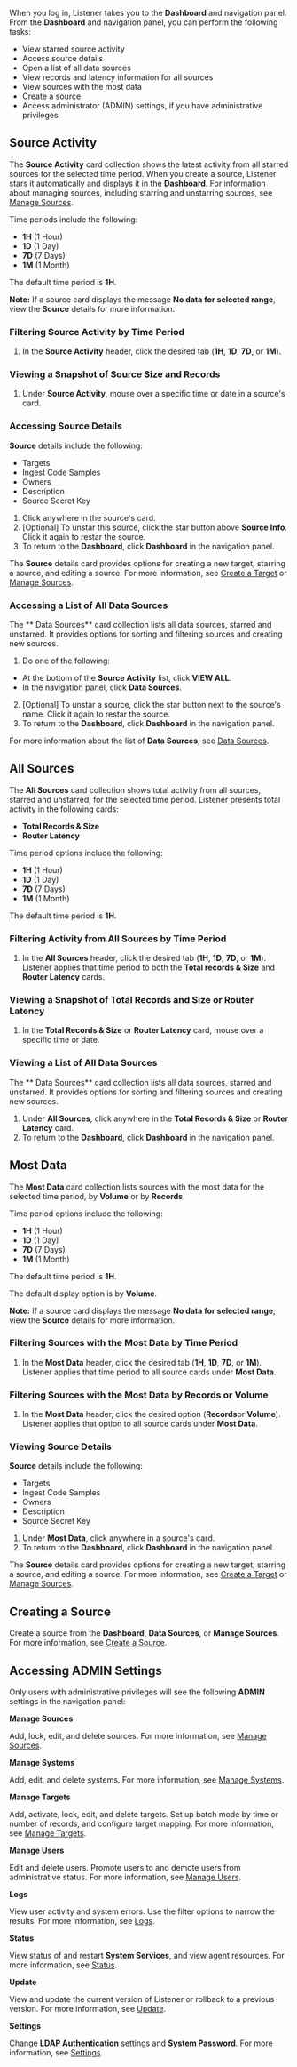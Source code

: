 When you log in, Listener takes you to the **Dashboard** and navigation panel. From the **Dashboard** and navigation panel, you can perform the following tasks:

- View starred source activity
- Access source details
- Open a list of all data sources
- View records and latency information for all sources
- View sources with the most data
- Create a source
- Access administrator (ADMIN) settings, if you have administrative privileges

## Source Activity

The **Source Activity** card collection shows the latest activity from all starred sources for the selected time period. When you create a source, Listener stars it automatically and displays it in the **Dashboard**. For information about managing sources, including starring and unstarring sources, see [Manage Sources](manage-sources.md).

Time periods include the following:

- **1H** (1 Hour)
- **1D** (1 Day)
- **7D** (7 Days)
- **1M** (1 Month)

The default time period is **1H**.

**Note:** If a source card displays the message **No data for selected range**, view the **Source** details for more information.

### Filtering Source Activity by Time Period

1. In the **Source Activity** header, click the desired tab (**1H**, **1D**, **7D**, or **1M**).

### Viewing a Snapshot of Source Size and Records 

1. Under **Source Activity**, mouse over a specific time or date in a source's card. 

### Accessing Source Details
**Source** details include the following:

 * Targets
 * Ingest Code Samples
 * Owners
 * Description
 * Source Secret Key 

1. Click anywhere in the source's card.
2. [Optional] To unstar this source, click the star button above **Source Info**. Click it again to restar the source.
2. To return to the **Dashboard**, click **Dashboard** in the navigation panel.

The **Source** details card provides options for creating a new target, starring a source, and editing a source. For more information, see [Create a Target](create-target.md) or [Manage Sources](manage-source.md).

### Accessing a List of All Data Sources

The ** Data Sources** card collection lists all data sources, starred and unstarred. It provides options for sorting and filtering sources and creating new sources. 

1. Do one of the following:

 * At the bottom of the **Source Activity** list, click **VIEW ALL**.
 * In the navigation panel, click **Data Sources**. 

2. [Optional] To unstar a source, click the star button next to the source's name. Click it again to restar the source.
3. To return to the **Dashboard**, click **Dashboard** in the navigation panel.

For more information about the list of **Data Sources**, see [Data Sources](data-sources.md).

## All Sources

The **All Sources** card collection shows total activity from all sources, starred and unstarred, for the selected time period. Listener presents total activity in the following cards: 

* **Total Records & Size**
* **Router Latency**

Time period options include the following:

- **1H** (1 Hour)
- **1D** (1 Day)
- **7D** (7 Days)
- **1M** (1 Month)

The default time period is **1H**. 

### Filtering Activity from All Sources by Time Period

1. In the **All Sources** header, click the desired tab (**1H**, **1D**, **7D**, or **1M**). Listener applies that time period to both the **Total records & Size** and **Router Latency** cards.

### Viewing a Snapshot of Total Records and Size or Router Latency 

1. In the **Total Records & Size** or **Router Latency** card, mouse over a specific time or date. 

### Viewing a List of All Data Sources

The ** Data Sources** card collection lists all data sources, starred and unstarred. It provides options for sorting and filtering sources and creating new sources. 

1. Under **All Sources**, click anywhere in the **Total Records & Size** or **Router Latency** card.
2. To return to the **Dashboard**, click **Dashboard** in the navigation panel.

## Most Data

The **Most Data** card collection lists sources with the most data for the selected time period, by **Volume** or by **Records**. 

Time period options include the following:

- **1H** (1 Hour)
- **1D** (1 Day)
- **7D** (7 Days)
- **1M** (1 Month)

The default time period is **1H**. 

The default display option is by **Volume**.

**Note:** If a source card displays the message **No data for selected range**, view the **Source** details for more information.

### Filtering Sources with the Most Data by Time Period

1. In the **Most Data** header, click the desired tab (**1H**, **1D**, **7D**, or **1M**). Listener applies that time period to all source cards under **Most Data**.

### Filtering Sources with the Most Data by Records or Volume

1. In the **Most Data** header, click the desired option (**Records**or **Volume**). Listener applies that option to all source cards under **Most Data**.

### Viewing Source Details

**Source** details include the following:

 * Targets
 * Ingest Code Samples
 * Owners
 * Description
 * Source Secret Key 

1. Under **Most Data**, click anywhere in a source's card.
2. To return to the **Dashboard**, click **Dashboard** in the navigation panel.

The **Source** details card provides options for creating a new target, starring a source, and editing a source. For more information, see [Create a Target](create-target.md) or [Manage Sources](manage-sources.md).

## Creating a Source

Create a source from the **Dashboard**, **Data Sources**, or **Manage Sources**. For more information, see [Create a Source](create-source.md).

## Accessing ADMIN Settings

Only users with administrative privileges will see the following **ADMIN** settings in the navigation panel:

**Manage Sources**

Add, lock, edit, and delete sources. For more information, see [Manage Sources](manage-sources.md).

**Manage Systems**

Add, edit, and delete systems. For more information, see [Manage Systems](manage-systems.md).

**Manage Targets**

Add, activate, lock, edit, and delete targets. Set up batch mode by time or number of records, and configure target mapping. For more information, see [Manage Targets](manage-targets.md).

**Manage Users**

Edit and delete users. Promote users to and demote users from administrative status. For more information, see [Manage Users](manage-users.md).

**Logs**

View user activity and system errors. Use the filter options to narrow the results. For more information, see [Logs](logs.md).

**Status**

View status of and restart **System Services**, and view agent resources. For more information, see [Status](status.md).

**Update**

View and update the current version of Listener or rollback to a previous version. For more information, see [Update](update.md).

**Settings**

Change **LDAP Authentication** settings and **System Password**. For more information, see [Settings](settings.md).
